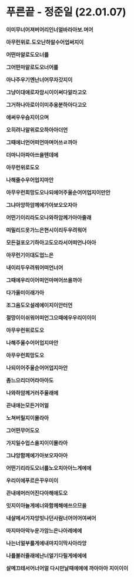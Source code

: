 # 푸른끝 - 정준일 (22.01.07)

**이미무너어져버어리인너얼바라아보.며어**

**아무런위로.도오난하알수어업써지이**

**어떤마알로도오너를**

**그어떤마알로도오너어를**

**아나주우기엔난너어무자갓지이**

**그냥이대애로자암시이이써다알라고오**

**그거하나아로이이미추웅분하아다고오**

**애써우우슴지이으며**

**오히려나알위로오하아아더언**

**그때에너언어떠언마며어쓰ㄹ까아**

**더마니아파아쓰을텐데에**

**아무런위로도오**

**나해줄수우어업지마안**

**아무우런희망도오나되에어주울순어어업지이만안**

**그냐아앙하암께에가아보오오자아**

**어떤기이리라도오나와하암께가아아줄래**



**떠밀리드읏가느은현시이리두우려워어**

**모든걸포오기하아고도오라서어떠언나아아**

**아무런기이대도업느은**

**내이리두우려워어떠언너어**

**그때에우리이어떠언마며어쓰을까아**

**다가올미이래가아**

**조그음도오설레에이지이안터언**

**절망이이쉬워어떠언그으때에우우리이이이**

**아무우런위로도오**

**나해주울수어어업지마안**

**아무우런희망도오**

**나되이어주울순어어업지마안**

**좀느으리더어라아아도**

**나와하암께거러주울래에**

**끈내애는모든거어얼**

**노쳐버릴지이몰라아**

**그어떤무어도오**

**가지일수업스을지이이몰라아**

**그냐앙함께에가아보오자아아**

**어떤기리라도오너를노오치아아느게에에**



**우리이에푸르은꾸우미이**

**끈내에머러어진다아해애도오**

**잇지이아늘게에너와함께해애쓰으므을**

**내살메서가자앙빗나던사람너어어어여써어**

**마지마아악누운가암느은나아레에에**

**나는너얼부를게에내마지이막사아라앙**

**나를불러줄래에난너얼기다릴게에에에**

**살메끄테서어너어얼 다시만날때에에에 까아아아 지이이이**
